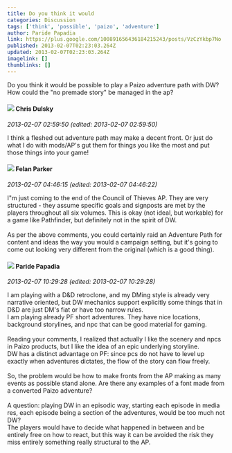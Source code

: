 ```yaml
---
title: Do you think it would
categories: Discussion
tags: ['think', 'possible', 'paizo', 'adventure']
author: Paride Papadia
link: https://plus.google.com/100891656436184215243/posts/VzCzYkbp7No
published: 2013-02-07T02:23:03.264Z
updated: 2013-02-07T02:23:03.264Z
imagelink: []
thumblinks: []
---
```


Do you think it would be possible to play a Paizo adventure path with DW? How could the &quot;no premade story&quot; be managed in the ap?
<div id='comment z13kfljzgr3sd1dph04chrzzbnqfjb54rco'>
  <h4><img src='{{site.baseurl}}//images/avatars/118236391601994525469_photo.jpg'> Chris Dulsky</h4>
      <p><cite>2013-02-07 02:59:50 (edited: 2013-02-07 02:59:50)</cite></p>
        <p>I think a fleshed out adventure path may make a decent front. Or just do what I do with mods/AP&#39;s gut them for things you like the most and put those things into your game!</p>
</div>
        

<div id='comment z13kfljzgr3sd1dph04chrzzbnqfjb54rco'>
  <h4><img src='{{site.baseurl}}//images/avatars/115961925382541137077_photo.jpg'> Felan Parker</h4>
      <p><cite>2013-02-07 04:46:15 (edited: 2013-02-07 04:46:22)</cite></p>
        <p>I&quot;m just coming to the end of the Council of Thieves AP. They are very structured - they assume specific goals and signposts are met by the players throughout all six volumes. This is okay (not ideal, but workable) for a game like Pathfinder, but definitely not in the spirit of DW.<br /><br />As per the above comments, you could certainly raid an Adventure Path for content and ideas the way you would a campaign setting, but it&#39;s going to come out looking very different from the original (which is a good thing). </p>
</div>
        

<div id='comment z13kfljzgr3sd1dph04chrzzbnqfjb54rco'>
  <h4><img src='{{site.baseurl}}//images/avatars/100891656436184215243_photo.jpg'> Paride Papadia</h4>
      <p><cite>2013-02-07 10:29:28 (edited: 2013-02-07 10:29:28)</cite></p>
        <p>I am playing with a D&amp;D retroclone, and my DMing style is already very narrative oriented, but DW mechanics support explicitly some things that in D&amp;D are just DM&#39;s fiat or have too narrow rules.<br />I am playing already PF short adventures. They have nice locations, background storylines, and npc that can be good material for gaming.<br /><br />Reading your comments, I realized that actually I like the scenery and npcs in Paizo products, but I like the idea of an epic underlying storyline.<br />DW has a distinct advantage on PF: since pcs do not have to level up exactly when adventures dictates, the flow of the story can flow freely.<br /><br />So, the problem would be how to make fronts from the AP making as many events as possible stand alone. Are there any examples of a font made from a converted Paizo adventure?<br /><br />A question: playing DW in an episodic way, starting each episode in media res, each episode being a section of the adventures, would be too much not DW?<br />The players would have to decide what happened in between and be entirely free on how to react, but this way it can be avoided the risk they miss entirely something really structural to the AP.<br /></p>
</div>
        